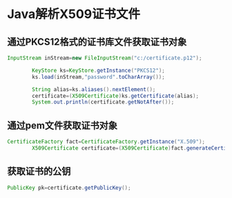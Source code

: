 # Java解析X509证书文件

## 通过PKCS12格式的证书库文件获取证书对象

``` java
InputStream inStream=new FileInputStream("c:/certificate.p12");

        KeyStore ks=KeyStore.getInstance("PKCS12");
        ks.load(inStream,"password".toCharArray());

        String alias=ks.aliases().nextElement();
        certificate=(X509Certificate)ks.getCertificate(alias);
        System.out.println(certificate.getNotAfter());
```

## 通过pem文件获取证书对象

``` java
CertificateFactory fact=CertificateFactory.getInstance("X.509");
        X509Certificate certificate=(X509Certificate)fact.generateCertificate(new FileInputStream("conf/server.crt"));
```

## 获取证书的公钥

``` java
PublicKey pk=certificate.getPublicKey();
```


